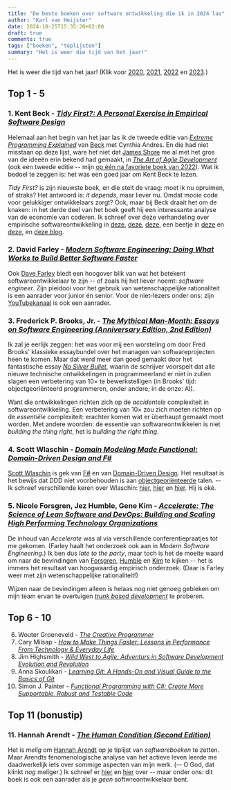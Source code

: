 ```yaml
---
title: "De beste boeken over software ontwikkeling die ik in 2024 las"
author: "Karl van Heijster"
date: 2024-10-25T15:35:20+02:00
draft: true
comments: true
tags: ["boeken", "toplijsten"]
summary: "Het is weer die tijd van het jaar!"
---
```


Het is weer die tijd van het jaar! (Klik voor [2020](/blog/21/05/de-beste-boeken-over-software-ontwikkeling-die-ik-in-2020-las/ "'De beste boeken over software ontwikkeling die ik in 2020 las'"), [2021](/blog/21/12/de-beste-boeken-over-software-ontwikkeling-die-ik-in-2021-las/ "'De beste boeken over software ontwikkeling die ik in 2021 las'"), [2022](/blog/22/12/de-beste-boeken-over-software-ontwikkeling-die-ik-in-2022-las/ "'De beste boeken over software ontwikkeling die ik in 2022 las'") en [2023](/blog/23/12/de-beste-boeken-over-software-ontwikkeling-die-ik-in-2023-las/ "'De beste boeken over software ontwikkeling die ik in 2023 las'").)


## Top 1 - 5


### 1. Kent Beck - [*Tidy First?: A Personal Exercise in Empirical Software Design*](https://www.oreilly.com/library/view/tidy-first/9781098151232/)


Helemaal aan het begin van het jaar las ik de tweede editie van [*Extreme Programming Explained*](https://www.oreilly.com/library/view/extreme-programming-explained/0201616416/) van [Beck](https://www.kentbeck.com/) met Cynthia Andres. En die had niet misstaan op deze lijst, ware het niet dat [James Shore](https://www.jamesshore.com/) me al met het gros van de ideeën erin bekend had gemaakt, in [*The Art of Agile Development*](https://www.jamesshore.com/v2/books/aoad2) (ook een tweede editie -- mijn [op één na favoriete boek van 2022](/blog/22/12/de-beste-boeken-over-software-ontwikkeling-die-ik-in-2022-las/ "'De beste boeken over software ontwikkeling die ik in 2022 las'")). Wat ik bedoel te zeggen is: het was een goed jaar om Kent Beck te lezen.


*Tidy First?* is zijn nieuwste boek, en die stelt de vraag: moet ik nu opruimen, of straks? Het antwoord is: *it depends*, maar liever nu. Omdat mooie code voor gelukkiger ontwikkelaars zorgt? Ook, maar bij Beck draait het om de knaken: in het derde deel van het boek geeft hij een interessante analyse van de economie van coderen. Ik schreef over deze verhandeling over empirische softwareontwikkeling in [deze](/blog/24/07/grote-refactorslagen-ondermijnen-vertrouwen/ "'Grote refactorslagen ondermijnen vertrouwen'"), [deze](/blog/24/08/refactoring-als-communicatiemiddel/ "'Refactoring als communicatiemiddel'"), [deze](/blog/24/09/gedrag-versus-structuur/ "'Gedrag versus structuur'"), een beetje in [deze](/blog/24/09/refactoring-en-hannah-arendt/ "'Refactoring en Hannah Arendt'") en [deze](/blog/24/09/semantische-bugs/ "'Semantische bugs'"), en [deze blog](/blog/24/10/karl-overdenkt-een-metafoor/ "'Karl overdenkt een metafoor'").


### 2. David Farley - [*Modern Software Engineering: Doing What Works to Build Better Software Faster*](https://www.oreilly.com/library/view/modern-software-engineering/9780137314942/)


Ook [Dave Farley](https://www.davefarley.net/) biedt een hoogover blik van wat het betekent softwareontwikkelaar te zijn -- of zoals hij het liever noemt: *software engineer*. Zijn pleidooi voor het gebruik van wetenschappelijke rationaliteit is een aanrader voor junior én senior. Voor de niet-lezers onder ons: zijn [YouTubekanaal](https://www.youtube.com/@ContinuousDelivery "Continuous Delivery @ YouTube") is ook een aanrader.


### 3. Frederick P. Brooks, Jr. - [*The Mythical Man-Month: Essays on Software Engineering (Anniversary Edition, 2nd Edition)*](https://www.oreilly.com/library/view/mythical-man-month-the/0201835959/)


Ik zal je eerlijk zeggen: het was voor mij een worsteling om door Fred Brooks' klassieke essaybundel over het managen van softwareprojecten heen te komen. Maar dat werd meer dan goed gemaakt door het fantastische essay [*No Silver Bullet*](https://en.wikipedia.org/wiki/No_Silver_Bullet "'No Silver Bullet', Wikipedia"), waarin de schrijver voorspelt dat alle nieuwe technische ontwikkelingen in programmeerland er niet in zullen slagen een verbetering van 10× te bewerkstelligen (in Brooks' tijd: objectgeoriënteerd programmeren, onder andere; in de onze: AI). 


Want die ontwikkelingen richten zich op de *accidentele* complexiteit in softwareontwikkeling. Een verbetering van 10× zou zich moeten richten op de *essentiële* complexiteit: erachter komen wat er überhaupt gemaakt moet worden. Met andere woorden: de essentie van softwareontwikkelen is niet *building the thing right*, het is *building the right thing*. 


### 4. Scott Wlaschin - [*Domain Modeling Made Functional: Domain-Driven Design and F#*](https://pragprog.com/titles/swdddf/domain-modeling-made-functional/)


[Scott Wlaschin](https://scottwlaschin.com/) is gek van [F#](https://fsharpforfunandprofit.com/ "F# for Fun and Profit") en van [Domain-Driven Design](/tags/domain-driven-design/ "Blogs met de tag 'domain-driven design'"). Het resultaat is het bewijs dat DDD niet voorbehouden is aan [objectgeoriënteerde](/tags/objectgeoriënteerd-programmeren/ "Blogs met de tag 'objectgeoriënteerd programmeren'") talen. -- Ik schreef verschillende keren over Wlaschin: [hier](/blog/24/09/bind-map-en-match/ "'Bind, Map en Match'"), [hier](/blog/24/07/imperatieve-options/ "'Imperatieve Options?'") en [hier](/blog/24/09/semantische-bugs/ "'Semantische bugs'"). Hij is oké.


### 5. Nicole Forsgren, Jez Humble, Gene Kim - [*Accelerate: The Science of Lean Software and DevOps: Building and Scaling High Performing Technology Organizations*](https://itrevolution.com/product/accelerate/)


De inhoud van *Accelerate* was al via verschillende conferentiepraatjes tot me gekomen. (Farley haalt het onderzoek ook aan in *Modern Software Engineering*.) Ik ben dus *late to the party*, maar toch is het de moeite waard om naar de bevindingen van [Forsgren](https://nicolefv.com/), [Humble](https://www.linkedin.com/in/jez-humble/) en [Kim](http://www.realgenekim.me/) te kijken -- het is immers het resultaat van hoogwaardig empirisch onderzoek. (Daar is Farley weer met zijn wetenschappelijke rationaliteit!)


Wijzen naar de bevindingen alleen is helaas nog niet genoeg gebleken om mijn team ervan te overtuigen [*trunk based development*](/tags/trunk-based-development/ "Blogs met de tag 'trunk-based development'") te proberen.


## Top 6 - 10

6. Wouter Groeneveld - [*The Creative Programmer*](https://www.manning.com/books/the-creative-programmer)
7. Cary Milsap - [*How to Make Things Faster: Lessons in Performance From Technology & Everyday Life*](https://www.oreilly.com/library/view/how-to-make/9781098147051/)
8. Jim Highsmith - [*Wild West to Agile: Adventurs in Software Development Evolution and Revolution*](https://jimhighsmith.com/)
9. Anna Skoulikari - [*Learning Git: A Hands-On and Visual Guide to the Basics of Git*](https://www.oreilly.com/library/view/learning-git/9781098133900/)
10. Simon J. Painter - [*Functional Programming with C#: Create More Supportable, Robust and Testable Code*](https://www.oreilly.com/library/view/functional-programming-with/9781492097068/)


## Top 11 (bonustip)


### 11. Hannah Arendt - [*The Human Condition (Second Edition)*](https://en.wikipedia.org/wiki/The_Human_Condition_(Arendt_book))


Het is *melig* om [Hannah Arendt](https://plato.stanford.edu/entries/arendt/ "'Hannah Arendt', Stanford Encyclopedia of Philosophy") op je tiplijst van *softwareboeken* te zetten. Maar Arendts fenomenologische analyse van het actieve leven leerde me daadwerkelijk iets over sommige aspecten van mijn werk. (-- O God, dat klinkt *nog* meliger.) Ik schreef er [hier](/blog/24/09/refactoring-en-hannah-arendt/ "'Refactoring en Hannah Arendt'") en [hier](MEER_REFACTORING_EN_HANNAH_ARENDT) over -- maar onder ons: dit boek is ook een aanrader als je *geen* softwreontwikkelaar bent.
